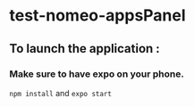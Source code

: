 # test-nomeo-appsPanel

## To launch the application :

### Make sure to have expo on your phone. ###
`npm install` and `expo start`
